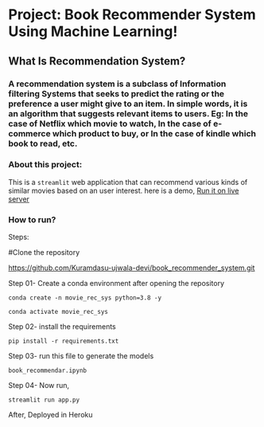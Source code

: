# Project: Book Recommender System Using Machine Learning!

## What Is Recommendation System?
### A recommendation system is a subclass of Information filtering Systems that seeks to predict the rating or the preference a user might give to an item. In simple words, it is an algorithm that suggests relevant items to users. Eg: In the case of Netflix which movie to watch, In the case of e-commerce which product to buy, or In the case of kindle which book to read, etc.

### About this project:
This is a `streamlit` web application that can recommend various kinds of similar movies based on an user interest. here is a demo,
[Run it on live server](https://book-recommendation29.herokuapp.com/)

### How to run?
Steps:

#Clone the repository

https://github.com/Kuramdasu-ujwala-devi/book_recommender_system.git

Step 01- Create a conda environment after opening the repository

```conda create -n movie_rec_sys python=3.8 -y```

```conda activate movie_rec_sys```

Step 02- install the requirements

```pip install -r requirements.txt```

Step 03- run this file to generate the models

```book_recommendar.ipynb```

Step 04- Now run,

```streamlit run app.py```

After, Deployed in Heroku
